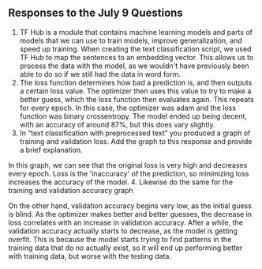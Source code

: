 ## Responses to the July 9 Questions
1. TF Hub is a module that contains machine learning models and parts of models that we can use to train models, improve generalization, and speed up training. When creating the text classification script, we used TF Hub to map the sentences to an embedding vector. This allows us to process the data with the model, as we wouldn't have previously been able to do so if we still had the data in word form.
2. The loss function determines how bad a prediction is, and then outputs a certain loss value. The optimizer then uses this value to try to make a better guess, which the loss function then evaluates again. This repeats for every epoch. In this case, the optimizer was adam and the loss function was binary crossentropy. The model ended up being decent, with an accuracy of around 87%, but this does vary slightly.
3. In “text classification with preprocessed text” you produced a graph of training and 
validation loss.  Add the graph to this response and provide a brief explanation.

In this graph, we can see that the original loss is very high and decreases every epoch. Loss is the 'inaccuracy' of the prediction, so minimizing loss increases the accuracy of the model. 
4. Likewise do the same for the training and validation accuracy graph

On the other hand, validation accuracy begins very low, as the initial guess is blind.
As the optimizer makes better and better guesses, the decrease in loss correlates with
an increase in validation accuracy. After a while, the validation accuracy actually starts
to decrease, as the model is getting overfit. This is because the model starts trying to 
find patterns in the training data that do no actually exist, so it will end up performing
better with training data, but worse with the testing data.
